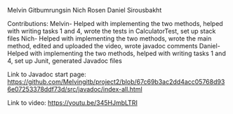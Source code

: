 Melvin Gitbumrungsin
Nich Rosen
Daniel Sirousbakht

Contributions:
Melvin- Helped with implementing the two methods, helped with writing tasks 1 and 4, wrote the tests in CalculatorTest, set up stack files
Nich- Helped with implementing the two methods, wrote the main method, edited and uploaded the video, wrote javadoc comments
Daniel- Helped with implementing the two methods, helped with writing tasks 1 and 4, set up Junit, generated Javadoc files

Link to Javadoc start page: https://github.com/Melvingitb/project2/blob/67c69b3ac2dd4acc05768d936e07253378ddf73d/src/javadoc/index-all.html

Link to video: https://youtu.be/345HJmbLTRI
